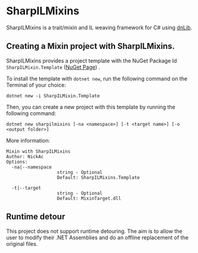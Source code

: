 # SharpILMixins

SharpILMixins is a trait/mixin and IL weaving framework for C# using [dnLib](https://github.com/0xd4d/dnlib).


## Creating a Mixin project with SharpILMixins.

SharpILMixins provides a project template with the NuGet Package Id `SharpILMixin.Template` ([NuGet Page](https://www.nuget.org/packages/SharpILMixins.Templates/)) .

To install the template with `dotnet new`, run the following command on the Terminal of your choice:
```
dotnet new -i SharpILMixin.Template
```

Then, you can create a new project with this template by running the following command:
```
dotnet new sharpilmixins [-na <namespace>] [-t <target name>] [-o <output folder>]
```

More information:
```
Mixin with SharpILMixins
Author: NickAc
Options:
  -na|--namespace
                   string - Optional
                   Default: SharpILMixins.Template

  -t|--target
                   string - Optional
                   Default: MixinTarget.dll
```

## Runtime detour

This project does not support runtime detouring. The aim is to allow the user to modify their .NET Assemblies and do an offline replacement of the original files.


